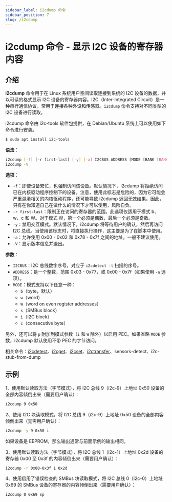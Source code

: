 ```yaml
---
sidebar_label: i2cdump 命令
sidebar_position: 7
slug: /i2cdump
---
```


# i2cdump 命令 - 显示 I2C 设备的寄存器内容



## 介绍

**i2cdump** 命令用于在 Linux 系统用户空间读取连接到系统的 I2C 设备的数据，并以可读的格式显示 I2C 设备的寄存器内容。I2C（Inter-Integrated Circuit）是一种串行通信协议，常用于连接各种外设和传感器。`i2cdump` 命令支持对不同类型的 I2C 设备进行读取。

i2cdump 命令由 i2c-tools 软件包提供，在 Debian/Ubuntu 系统上可以使用如下命令进行安装。

```bash
$ sudo apt install i2c-tools
```

**语法**：

```bash
i2cdump [-f] [-r first-last] [-y] [-a] I2CBUS ADDRESS [MODE [BANK [BANKREG]]]
i2cdump -V
```

**选项**：

- `-f`：即使设备繁忙，也强制访问该设备。默认情况下，i2cdump 将拒绝访问已在内核驱动程序控制下的设备。注意，使用此标志是危险的，因为它可能会严重混淆相关的内核驱动程序，还可能导致 i2cdump 返回无效结果。因此，只有在你知道自己在做什么的情况下才可以使用，风险自负。
- `-r first-last`：限制正在访问的寄存器的范围。此选项仅适用于模式 b、w、c 和 W。对于模式 W，第一个必须是偶数，最后一个必须是奇数。
- `-y`：禁用交互模式。默认情况下，i2cdump 将等待用户的确认，然后再访问 I2C 总线。当使用该标志时，将直接执行操作，这主要是为了在脚本中使用。
- `-a`：允许使用 0x00 - 0x02 和 0x78 - 0x7f 之间的地址。一般不建议使用。
- `-V`：显示版本信息并退出。

**参数**：

- `I2CBUS`：I2C 总线数字序号，对应于 `i2cdetect -l` 扫描的序号。
- `ADDRESS`：是一个整数，范围 0x03 - 0x77，或 0x00 - 0x7f（如果使用 `-a` 选项）。
- `MODE`：模式支持以下任意一种：
  - `b`（byte，默认）
  - `w`（word）
  - `W`（word on even register addresses）
  - `s`（SMBus block）
  - `i`（I2C block）
  - `c`（consecutive byte）

另外，还可以将 `p` 附加到模式参数（`i` 和 `W` 除外）以启用 PEC。如果省略 `MODE` 参数，i2cdump 默认使用不带 PEC 的字节访问。

相关命令：[i2cdetect](/linux-command/i2cdetect)、[i2cget](/linux-command/i2cget)、[i2cset](/linux-command/i2cset)、[i2ctransfer](/linux-command/i2ctransfer)、sensors-detect、i2c-stub-from-dump



## 示例

1、使用默认读取方法（字节模式），将 I2C 总线 9（i2c-9）上地址 0x50 设备的全部内容倾倒出来（需要用户确认）：

```bash
i2cdump 9 0x50
```

2、使用 I2C 块读取模式，将 I2C 总线 9（i2c-9）上地址 0x50 设备的全部内容倾倒出来（无需用户确认）：

```bash
i2cdump -y 9 0x50 i
```

如果设备是 EEPROM，那么输出通常与前面示例的输出相同。

3、使用默认读取方法（字节模式），将 I2C 总线 1（i2c-1）上地址 0x2d 设备的寄存器 0x00 至 0x3f 的内容倾倒出来（需要用户确认）：

```bash
i2cdump -r 0x00-0x3f 1 0x2d
```

4、使用启用了错误检查的 SMBus 块读取模式，将 I2C 总线 0（i2c-0）上地址 0x69 的 SMBus 设备的寄存器的内容倾倒出来（需要用户确认）：

```bash
i2cdump 0 0x69 sp
```

